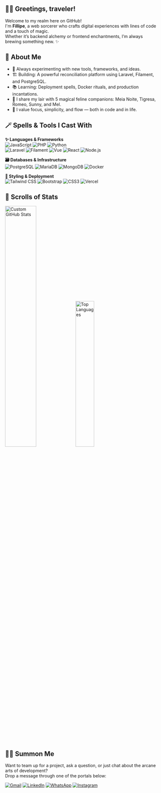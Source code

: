 ## 🧙‍♂️ Greetings, traveler!

Welcome to my realm here on GitHub!  
I'm **Fillipe**, a web sorcerer who crafts digital experiences with lines of code and a touch of magic.  
Whether it’s backend alchemy or frontend enchantments, I’m always brewing something new. ✨


## 🔮 About Me

- 🧪 Always experimenting with new tools, frameworks, and ideas.
- 🏗️ Building: A powerful reconciliation platform using Laravel, Filament, and PostgreSQL.
- 📚 Learning: Deployment spells, Docker rituals, and production incantations.
- 🐾 I share my lair with 5 magical feline companions: Meia Noite, Tigresa, Romeo, Sunny, and Mel.
- 🧘 I value focus, simplicity, and flow — both in code and in life.


## 🪄 Spells & Tools I Cast With

**✨ Languages & Frameworks**  
![JavaScript](https://img.shields.io/badge/-JavaScript-F7DF1E?style=flat&logo=javascript&logoColor=black)
![PHP](https://img.shields.io/badge/-PHP-777BB4?style=flat&logo=php&logoColor=white)
![Python](https://img.shields.io/badge/-Python-3776AB?style=flat&logo=python&logoColor=white)  
![Laravel](https://img.shields.io/badge/-Laravel-FF2D20?style=flat&logo=laravel&logoColor=white)
![Filament](https://img.shields.io/badge/-Filament-EF4444?style=flat&logo=laravel&logoColor=white)
![Vue](https://img.shields.io/badge/-Vue-4FC08D?style=flat&logo=vue.js&logoColor=white)
![React](https://img.shields.io/badge/-React-61DAFB?style=flat&logo=react&logoColor=white)
![Node.js](https://img.shields.io/badge/-Node.js-339933?style=flat&logo=node.js&logoColor=white)


**🗃️ Databases & Infrastructure**  
![PostgreSQL](https://img.shields.io/badge/-SQL-4479A1?style=flat&logo=postgresql&logoColor=white)
![MariaDB](https://img.shields.io/badge/-MariaDB-003545?style=flat&logo=mariadb&logoColor=white)
![MongoDB](https://img.shields.io/badge/-MongoDB-47A248?style=flat&logo=mongodb&logoColor=white)
![Docker](https://img.shields.io/badge/-Docker-2496ED?style=flat&logo=docker&logoColor=white)


**🎨 Styling & Deployment**  
![Tailwind CSS](https://img.shields.io/badge/-Tailwind%20CSS-38B2AC?style=flat&logo=tailwind-css&logoColor=white)
![Bootstrap](https://img.shields.io/badge/-Bootstrap-7952B3?style=flat&logo=bootstrap&logoColor=white)
![CSS3](https://img.shields.io/badge/-CSS3-1572B6?style=flat&logo=css3&logoColor=white)
![Vercel](https://img.shields.io/badge/-Vercel-000000?style=flat&logo=vercel&logoColor=white)


## 📜 Scrolls of Stats

<p align="start">
  <img src="https://mongodb-charts.vercel.app/api/github-stats" alt="Custom GitHub Stats" width="45%"/>
  <img src="https://github-readme-stats.vercel.app/api/top-langs/?username=fillipecool&layout=compact&theme=radical" alt="Top Languages" width="35%"/>
</p>


## 🧝‍♂️ Summon Me

Want to team up for a project, ask a question, or just chat about the arcane arts of development?  
Drop a message through one of the portals below:

[![Gmail](https://img.shields.io/badge/Gmail-D14836?style=for-the-badge&logo=gmail&logoColor=white)](mailto:fillipecool@gmail.com)
[![LinkedIn](https://img.shields.io/badge/LinkedIn-0077B5?style=for-the-badge&logo=linkedin&logoColor=white)](https://www.linkedin.com/in/fillipefrt/)
[![WhatsApp](https://img.shields.io/badge/WhatsApp-25D366?style=for-the-badge&logo=whatsapp&logoColor=white)](https://wa.me/5527998697953)
[![Instagram](https://img.shields.io/badge/Instagram-%23E4405F?style=for-the-badge&logo=instagram&logoColor=white)](https://www.instagram.com/fillipecool/)
